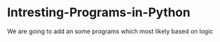 # Intresting-Programs-in-Python
We are going to add an some programs which most likely based on logic 
